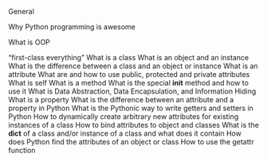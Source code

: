 General 

Why Python programming is awesome 

What is OOP 

“first-class everything” 
What is a class 
What is an object and an instance 
What is the difference between a class and an object or instance 
What is an attribute 
What are and how to use public, protected and private attributes 
What is self 
What is a method 
What is the special __init__ method and how to use it 
What is Data Abstraction, Data Encapsulation, and Information Hiding 
What is a property 
What is the difference between an attribute and a property in Python 
What is the Pythonic way to write getters and setters in Python 
How to dynamically create arbitrary new attributes for existing instances of a class 
How to bind attributes to object and classes 
What is the __dict__ of a class and/or instance of a class and what does it contain 
How does Python find the attributes of an object or class 
How to use the getattr function 
